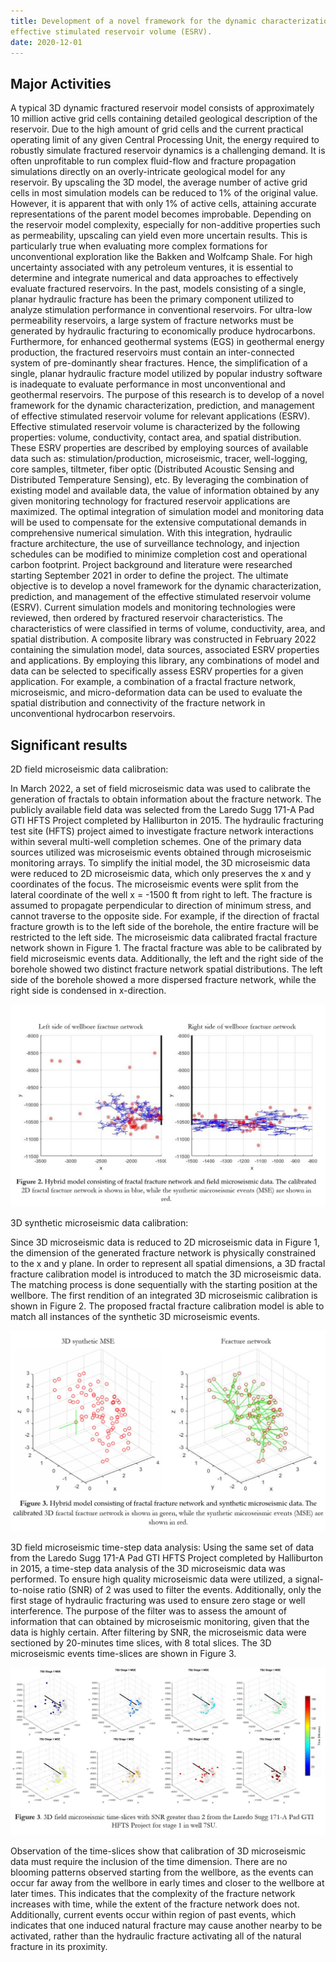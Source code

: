 ```yaml
---
title: Development of a novel framework for the dynamic characterization, prediction, and management of
effective stimulated reservoir volume (ESRV).
date: 2020-12-01
---
```




<!--more-->

## Major Activities

A typical 3D dynamic fractured reservoir model consists of approximately 10 million active grid cells
containing detailed geological description of the reservoir. Due to the high amount of grid cells and the
current practical operating limit of any given Central Processing Unit, the energy required to robustly simulate
fractured reservoir dynamics is a challenging demand. It is often unprofitable to run complex fluid-flow and
fracture propagation simulations directly on an overly-intricate geological model for any reservoir. By
upscaling the 3D model, the average number of active grid cells in most simulation models can be reduced to
1% of the original value. However, it is apparent that with only 1% of active cells, attaining accurate
representations of the parent model becomes improbable. Depending on the reservoir model complexity,
especially for non-additive properties such as permeability, upscaling can yield even more uncertain results.
This is particularly true when evaluating more complex formations for unconventional exploration like the
Bakken and Wolfcamp Shale. For high uncertainty associated with any petroleum ventures, it is essential to
determine and integrate numerical and data approaches to effectively evaluate fractured reservoirs.
In the past, models consisting of a single, planar hydraulic fracture has been the primary component utilized
to analyze stimulation performance in conventional reservoirs. For ultra-low permeability reservoirs, a large
system of fracture networks must be generated by hydraulic fracturing to economically produce
hydrocarbons. Furthermore, for enhanced geothermal systems (EGS) in geothermal energy production, the
fractured reservoirs must contain an inter-connected system of pre-dominantly shear fractures. Hence, the
simplification of a single, planar hydraulic fracture model utilized by popular industry software is inadequate
to evaluate performance in most unconventional and geothermal reservoirs. The purpose of this research is
to develop of a novel framework for the dynamic characterization, prediction, and management of effective
stimulated reservoir volume for relevant applications (ESRV). Effective stimulated reservoir volume is
characterized by the following properties: volume, conductivity, contact area, and spatial distribution. These
ESRV properties are described by employing sources of available data such as: stimulation/production,
microseismic, tracer, well-logging, core samples, tiltmeter, fiber optic (Distributed Acoustic Sensing and
Distributed Temperature Sensing), etc. By leveraging the combination of existing model and available data,
the value of information obtained by any given monitoring technology for fractured reservoir applications are
maximized. The optimal integration of simulation model and monitoring data will be used to compensate for
the extensive computational demands in comprehensive numerical simulation. With this integration, hydraulic
fracture architecture, the use of surveillance technology, and injection schedules can be modified to minimize
completion cost and operational carbon footprint.
Project background and literature were researched starting September 2021 in order to define the project. The
ultimate objective is to develop a novel framework for the dynamic characterization, prediction, and
management of the effective stimulated reservoir volume (ESRV). Current simulation models and monitoring
technologies were reviewed, then ordered by fractured reservoir characteristics. The characteristics of were
classified in terms of volume, conductivity, area, and spatial distribution. A composite library was constructed in February 2022 containing the simulation model, data sources, associated ESRV properties and applications. By employing this library, any combinations of model and data can be selected to specifically assess ESRV properties for a given application. For example, a combination of a fractal fracture network, microseismic, and micro-deformation data can be used to evaluate the spatial distribution and connectivity of the fracture network in unconventional hydrocarbon reservoirs.

## Significant results

2D field microseismic data calibration:

In March 2022, a set of field microseismic data was used to calibrate the generation of fractals to obtain
information about the fracture network. The publicly available field data was selected from the Laredo Sugg
171-A Pad GTI HFTS Project completed by Halliburton in 2015. The hydraulic fracturing test site (HFTS)
project aimed to investigate fracture network interactions within several multi-well completion schemes. One
of the primary data sources utilized was microseismic events obtained through microseismic monitoring
arrays. To simplify the initial model, the 3D microseismic data were reduced to 2D microseismic data, which
only preserves the x and y coordinates of the focus. The microseismic events were split from the lateral
coordinate of the well x = -1500 ft from right to left. The fracture is assumed to propagate perpendicular to
direction of minimum stress, and cannot traverse to the opposite side. For example, if the direction of fractal
fracture growth is to the left side of the borehole, the entire fracture will be restricted to the left side. The microseismic data calibrated fractal fracture network shown in Figure 1. The fractal fracture was able to be calibrated by field microseismic events data. Additionally, the left and the right side of the borehole showed two distinct fracture network spatial distributions. The left side of the borehole showed a more dispersed fracture network, while the right side is condensed in x-direction.



![Hybrid model consisting of fractal fracture network and field microseismic data. The calibrated 2D fractal fracture network is shown in blue, while the synthetic microseismic events (MSE) are shown in red.](MSE_2_TP.jpg)



3D synthetic microseismic data calibration:

Since 3D microseismic data is reduced to 2D microseismic data in Figure 1, the dimension of the generated
fracture network is physically constrained to the x and y plane. In order to represent all spatial dimensions, a 3D fractal fracture calibration model is introduced to match the 3D microseismic data. The matching process
is done sequentially with the starting position at the wellbore. The first rendition of an integrated 3D
microseismic calibration is shown in Figure 2. The proposed fractal fracture calibration model is able to
match all instances of the synthetic 3D microseismic events.

![Hybrid model consisting of fractal fracture network and synthetic microseismic data. The calibrated 3D fractal fracture network is shown in green, while the synthetic microseismic events (MSE) are shown in red.](MSE_3_TP.jpg)

<!-- Some beautiful pictures or videos could go here -->
<!-- [![acoustic-elastic wave equation video](/assets/figures/jon/mangll_animation_frame.png)](/assets/figures/jon/mangll_animation_trimmed.ogv "Mangll video") -->


3D field microseismic time-step data analysis:
Using the same set of data from the Laredo Sugg 171-A Pad GTI HFTS Project completed by Halliburton in
2015, a time-step data analysis of the 3D microseismic data was performed. To ensure high quality
microseismic data were utilized, a signal-to-noise ratio (SNR) of 2 was used to filter the events. Additionally,
only the first stage of hydraulic fracturing was used to ensure zero stage or well interference. The purpose of
the filter was to assess the amount of information that can obtained by microseismic monitoring, given that
the data is highly certain. After filtering by SNR, the microseismic data were sectioned by 20-minutes time
slices, with 8 total slices. The 3D microseismic events time-slices are shown in Figure 3.

![3D field microseismic time-slices with SNR greater than 2 from the Laredo Sugg 171-A Pad GTI HFTS Project for stage 1 in well 7SU.](MSE_time_TP.jpg)

Observation of the time-slices show that calibration of 3D microseismic data must require the inclusion of
the time dimension. There are no blooming patterns observed starting from the wellbore, as the events can
occur far away from the wellbore in early times and closer to the wellbore at later times. This indicates that
the complexity of the fracture network increases with time, while the extent of the fracture network does not.
Additionally, current events occur within region of past events, which indicates that one induced natural
fracture may cause another nearby to be activated, rather than the hydraulic fracture activating all of the
natural fracture in its proximity.
